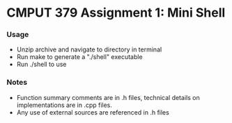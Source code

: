 # CMPUT 379 Assignment 1: Mini Shell

### Usage

- Unzip archive and navigate to directory in terminal
- Run make to generate a "./shell" executable
- Run ./shell to use

### Notes

- Function summary comments are in .h files, technical details on implementations are in .cpp files.
- Any use of external sources are referenced in .h files